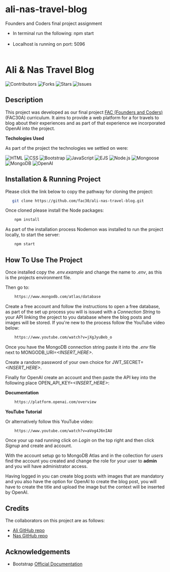 # ali-nas-travel-blog
Founders and Coders final project assignment


- In terminal run the following: npm start
<br> <br>
- Localhost is running on port: 5096
<br> <br>







# Ali & Nas Travel Blog

![Contributors](https://img.shields.io/github/contributors/fac30/ali-nas-travel-blog?style=plastic) ![Forks](https://img.shields.io/github/forks/fac30/ali-nas-travel-blog) ![Stars](https://img.shields.io/github/stars/fac30/ali-nas-travel-blog) ![Issues](https://img.shields.io/github/issues/fac30/ali-nas-travel-blog)


## Description 

This project was developed as our final project [FAC (Founders and Coders)](https://www.foundersandcoders.com/ "Go to Founders and Coders website") (FAC30A) curriculum. It aims to provide a web platform for a for travels to blog about their experiences and as part of that experience we incorporated OpenAI into the project.

__Techologies Used__ 

As part of the project the technologies we settled on were:

![HTML](https://img.shields.io/badge/-HTML-orange?style=flat-square&logo=html5&logoColor=white) ![CSS](https://img.shields.io/badge/-CSS-blue?style=flat-square&logo=css3&logoColor=white) ![Bootstrap](https://img.shields.io/badge/-Bootstrap-563D7C?style=flat-square&logo=bootstrap&logoColor=white) ![JavaScript](https://img.shields.io/badge/-JavaScript-yellow?style=flat-square&logo=javascript&logoColor=white) ![EJS](https://img.shields.io/badge/-EJS-302C2C?style=flat-square&logo=ejs&logoColor=white) ![Node.js](https://img.shields.io/badge/-Node.js-339933?style=flat-square&logo=node.js&logoColor=white) ![Mongoose](https://img.shields.io/badge/-Mongoose-47A248?style=flat-square&logo=mongoose&logoColor=white) ![MongoDB](https://img.shields.io/badge/-MongoDB-47A248?style=flat-square&logo=mongodb&logoColor=white) ![OpenAI](https://img.shields.io/badge/-OpenAI-FF7733?style=flat-square&logo=openai&logoColor=white)


## Installation & Running Project

Please click the link below to copy the pathway for cloning the project:

```sh
   git clone https://github.com/fac30/ali-nas-travel-blog.git
```

Once cloned please install the Node packages:

```sh
    npm install
```

As part of the installation process Nodemon was installed to run the project locally, to start the server:

```sh
    npm start
```

## How To Use The Project

Once installed copy the _.env.example_ and change the name to _.env_, as this is the projects environment file.

Then go to:

```sh
    https://www.mongodb.com/atlas/database
```

Create a free account and follow the instructions to open a free database, as part of the set up process you will is issued with a _Connection String_ to your API linking the project to you database where the blog posts and images will be stored.
If you're new to the process follow the YouTube video below:

```sh
    https://www.youtube.com/watch?v=jXgJyuBeb_o
```

Once you have the MongoDB connection string paste it into the _.env_ file next to MONGODB_URI=_<INSERT_HERE>_.

Create a random password of your own choice for JWT_SECRET=_<INSERT_HERE>_. 

Finally for OpenAI create an account and then paste the API key into the following place OPEN_API_KEY=_<INSERT_HERE>_:

__Documentation__

```sh
    https://platform.openai.com/overview
```

__YouTube Tutorial__

Or alternatively follow this YouTube video:

```sh
    https://www.youtube.com/watch?v=aVog4J6nIAU
```

Once your up nad running click on _Login_ on the top right and then click _Signup_ and create and account.

With the account setup go to MongoDB Atlas and in the collection for _users_ find the account you created and change the role for your user to **admin** and you will have administrator access.

Having logged in you can create blog posts with images that are mandatory and you also have the option for OpenAI to create the blog post, you will have to create the title and upload the image but the context will be inserted by OpenAI.


## Credits

The collaborators on this project are as follows:

- [Ali GitHub repo](https://github.com/AliQassab)
- [Nas GitHub repo](https://github.com/nascho)


## Acknowledgements

* Bootstrap [Official Documentation](https://getbootstrap.com/)